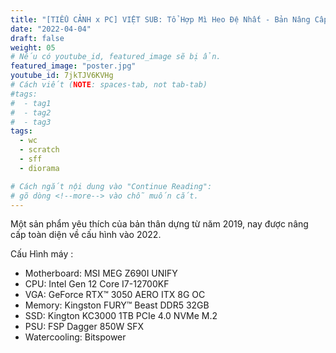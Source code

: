 ```yaml
---
title: "[TIỂU CẢNH x PC] VIỆT SUB: Tổ Hợp Mì Heo Đệ Nhất - Bản Nâng Cấp"
date: "2022-04-04"
draft: false
weight: 05
# Nếu có youtube_id, featured_image sẽ bị ẩn.
featured_image: "poster.jpg"
youtube_id: 7jkTJV6KVHg
# Cách viết (NOTE: spaces-tab, not tab-tab)
#tags:
#  - tag1
#  - tag2
#  - tag3
tags:
  - wc
  - scratch
  - sff
  - diorama

# Cách ngắt nội dung vào "Continue Reading":
# gõ dòng <!--more--> vào chỗ muốn cắt.
---
```


Một sản phẩm yêu thích của bản thân dựng từ năm 2019, nay được nâng cấp toàn diện về cấu hình vào 2022. 

Cấu Hình máy :
- Motherboard: MSI MEG Z690I UNIFY
- CPU: Intel Gen 12 Core I7-12700KF
- VGA: GeForce RTX™ 3050 AERO ITX 8G OC
- Memory: Kingston FURY™ Beast DDR5 32GB
- SSD: Kington KC3000 1TB PCIe 4.0 NVMe M.2 
- PSU: FSP Dagger 850W SFX
- Watercooling: Bitspower